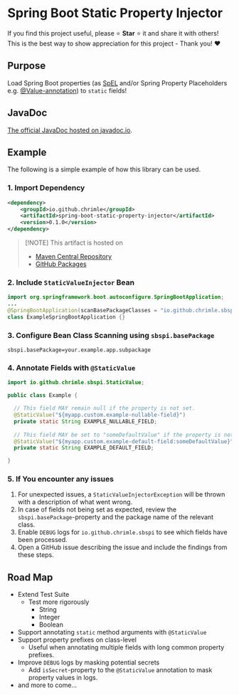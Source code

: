 # Spring Boot Static Property Injector

If you find this project useful, please ⭐ **Star** ⭐ it and share it with others!
This is the best way to show appreciation for this project - Thank you! ❤️

## Purpose
Load Spring Boot properties (as [SpEL](https://docs.spring.io/spring-framework/docs/3.0.x/reference/expressions.html) 
and/or Spring Property Placeholders e.g. [@Value-annotation](https://docs.spring.io/spring-framework/reference/core/beans/annotation-config/value-annotations.html)) 
to `static` fields!

## JavaDoc
[The official JavaDoc hosted on javadoc.io](https://javadoc.io/doc/io.github.chrimle/spring-boot-static-property-injector/latest/io/github/chrimle/sbspi/package-summary.html).

## Example
The following is a simple example of how this library can be used.
### 1. Import Dependency
```xml
<dependency>
    <groupId>io.github.chrimle</groupId>
    <artifactId>spring-boot-static-property-injector</artifactId>
    <version>0.1.0</version>
</dependency>
```
> [!NOTE] This artifact is hosted on
> - [Maven Central Repository](https://central.sonatype.com/artifact/io.github.chrimle/spring-boot-static-property-injector)
> - [GitHub Packages](https://github.com/Chrimle/spring-boot-static-property-injector/packages)

### 2. Include `StaticValueInjector` Bean

```java
import org.springframework.boot.autoconfigure.SpringBootApplication;
...
@SpringBootApplication(scanBasePackageClasses = "io.github.chrimle.sbspi.StaticValueInjector")
class ExampleSpringBootApplication {}
```

### 3. Configure Bean Class Scanning using `sbspi.basePackage`
```properties
sbspi.basePackage=your.example.app.subpackage
```
### 4. Annotate Fields with `@StaticValue`

```java
import io.github.chrimle.sbspi.StaticValue;

public class Example {

  // This field MAY remain null if the property is not set.
  @StaticValue("${myapp.custom.example-nullable-field}")
  private static String EXAMPLE_NULLABLE_FIELD;
  
  // This field MAY be set to "someDefaultValue" if the property is not set.
  @StaticValue("${myapp.custom.example-default-field:someDefaultValue}")
  private static String EXAMPLE_DEFAULT_FIELD;

}
```
### 5. If You encounter any issues
1. For unexpected issues, a `StaticValueInjectorException` will be thrown with a description of what went wrong.
2. In case of fields not being set as expected, review the `sbspi.basePackage`-property and the package name of the relevant class.
3. Enable `DEBUG` logs for `io.github.chrimle.sbspi` to see which fields have been processed.
4. Open a GitHub issue describing the issue and include the findings from these steps.

## Road Map
- Extend Test Suite
  - Test more rigorously
    - String
    - Integer
    - Boolean
- Support annotating `static` method arguments with `@StaticValue`
- Support property prefixes on class-level
  - Useful when annotating multiple fields with long common property prefixes.
- Improve `DEBUG` logs by masking potential secrets
  - Add `isSecret`-property to the `@StaticValue` annotation to mask property values in logs.
- and more to come...

